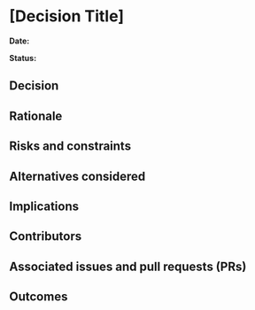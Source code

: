 # [Decision Title]
<!-- The title should be a short present tense imperative phrase, less than 50
     characters, like a git commit message. -->

**Date:** <!-- YYYY-MM-DD -->

**Status:** <!-- Proposed, Accepted, Rejected, Deprecated, Superseded -->

## Decision

<!-- An overview of the decision made. -->

## Rationale

<!-- The reason for the decision and any comments or disagreements cited. -->

## Risks and constraints

<!-- Any accepted risks associated with the decision. -->

## Alternatives considered

<!-- Other options discussed but decided against. -->

## Implications

<!-- Impacts of this decision. -->

## Contributors

<!-- Who made this decision. -->

## Associated issues and pull requests (PRs)

<!-- Add links to any related GitHub issues and / or PRs. -->

## Outcomes

<!-- Note any outcomes or consequences of the decision . -->
